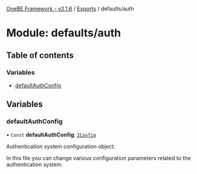 [OneBE Framework - v2.1.6](../README.md) / [Exports](../modules.md) / defaults/auth

# Module: defaults/auth

## Table of contents

### Variables

- [defaultAuthConfig](defaults_auth.md#defaultauthconfig)

## Variables

### defaultAuthConfig

• `Const` **defaultAuthConfig**: [`IConfig`](../interfaces/System_IConfig.IConfig.md)

Authentication system configuration object.

In this file you can change various configuration parameters related to the
authentication system.
